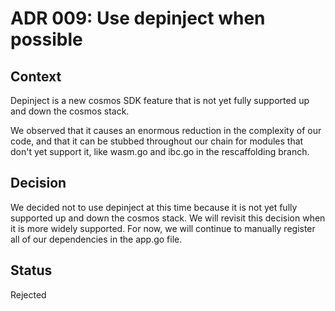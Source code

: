 # ADR 009: Use depinject when possible

## Context

Depinject is a new cosmos SDK feature that is not yet fully supported up and down the cosmos stack.  

We observed that it causes an enormous reduction in the complexity of our code, and that it can be stubbed throughout our chain for modules that don't yet support it, like wasm.go and ibc.go in the rescaffolding branch.

## Decision

We decided not to use depinject at this time because it is not yet fully supported up and down the cosmos stack.  We will revisit this decision when it is more widely supported.
For now, we will continue to manually register all of our dependencies in the app.go file.

## Status

Rejected
